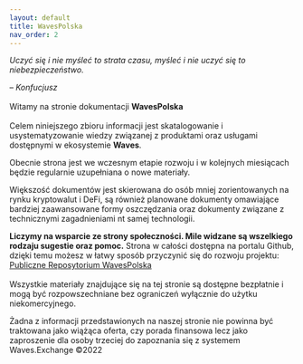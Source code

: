 ```yaml
---
layout: default
title: WavesPolska
nav_order: 2
---
```


*Uczyć się i nie myśleć to strata czasu, myśleć i nie uczyć się to niebezpieczeństwo.*

*– Konfucjusz*\
\
Witamy na stronie dokumentacji **WavesPolska**\
\
Celem niniejszego zbioru informacji jest skatalogowanie i usystematyzowanie wiedzy związanej z produktami oraz usługami dostępnymi w ekosystemie **Waves**.

Obecnie strona jest we wczesnym etapie rozwoju i w kolejnych miesiącach będzie regularnie uzupełniana o nowe materiały.

Większość dokumentów jest skierowana do osób mniej zorientowanych na rynku kryptowalut i DeFi, są również planowane dokumenty omawiające bardziej zaawansowane formy oszczędzania oraz dokumenty związane z technicznymi zagadnieniami nt samej technologii.


**Liczymy na wsparcie ze strony społeczności. Mile widzane są wszelkiego rodzaju sugestie oraz pomoc.**
Strona w całości dostępna na portalu Github, dzięki temu możesz w łatwy sposób przyczynić się do rozwoju projektu: [Publiczne Reposytorium WavesPolska](https://github.com/wxpl/wxpl.github.io)\
\
Wszystkie materiały znajdujące się na tej stronie są dostępne bezpłatnie i mogą być rozpowszechniane bez ograniczeń wyłącznie do użytku niekomercyjnego.

Żadna z informacji przedstawionych na naszej stronie nie powinna być traktowana jako wiążąca oferta, czy porada finansowa lecz jako zaproszenie dla osoby trzeciej do zapoznania się z systemem Waves.Exchange ©2022